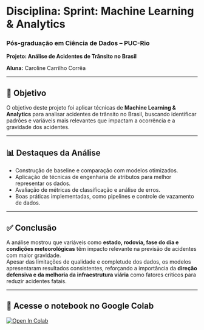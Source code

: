 # Disciplina: Sprint: Machine Learning & Analytics  
### Pós-graduação em Ciência de Dados – PUC-Rio  
**Projeto: Análise de Acidentes de Trânsito no Brasil**

**Aluna:** Caroline Carrilho Corrêa  

---

## 🎯 Objetivo
O objetivo deste projeto foi aplicar técnicas de **Machine Learning & Analytics** para analisar acidentes de trânsito no Brasil, buscando identificar padrões e variáveis mais relevantes que impactam a ocorrência e a gravidade dos acidentes.  

---

## 📊 Destaques da Análise
- Construção de baseline e comparação com modelos otimizados.  
- Aplicação de técnicas de engenharia de atributos para melhor representar os dados.  
- Avaliação de métricas de classificação e análise de erros.  
- Boas práticas implementadas, como pipelines e controle de vazamento de dados.  

---

## ✅ Conclusão
A análise mostrou que variáveis como **estado, rodovia, fase do dia e condições meteorológicas** têm impacto relevante na previsão de acidentes com maior gravidade.  
Apesar das limitações de qualidade e completude dos dados, os modelos apresentaram resultados consistentes, reforçando a importância da **direção defensiva e da melhoria da infraestrutura viária** como fatores críticos para reduzir acidentes fatais.  

---

## 🔗 Acesse o notebook no Google Colab
[![Open In Colab](https://colab.research.google.com/assets/colab-badge.svg)](https://colab.research.google.com/drive/1BPsqRwZ8OzJ7nJXXwRJ2kbrONp7kSdmG?usp=sharing)
